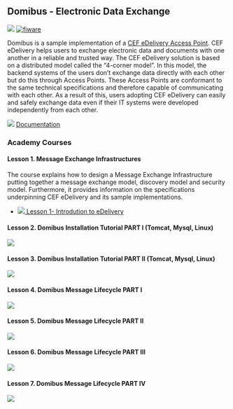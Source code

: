 <hr class="iotagents" style="display:none"/>
<h2>Domibus - Electronic Data Exchange</h2>

[![](https://nexus.lab.fiware.org/repository/raw/public/badges/chapters/third-party.svg)](https://github.com/FIWARE/catalogue/blob/master/third-party/README.md)
[![fiware](https://nexus.lab.fiware.org/repository/raw/public/badges/stackoverflow/fiware.svg)](https://stackoverflow.com/questions/tagged/fiware)

Domibus is a sample implementation of a
[CEF eDelivery Access Point](https://ec.europa.eu/cefdigital/wiki/display/CEFDIGITAL/Access+Point+software). CEF
eDelivery helps users to exchange electronic data and documents with one another in a reliable and trusted way. The CEF
eDelivery solution is based on a distributed model called the “4-corner model”. In this model, the backend systems of
the users don’t exchange data directly with each other but do this through Access Points. These Access Points are
conformant to the same technical specifications and therefore capable of communicating with each other. As a result of
this, users adopting CEF eDelivery can easily and safely exchange data even if their IT systems were developed
independently from each other.

![](https://fiware.github.io/academy/img/books.png)
[Documentation](https://ec.europa.eu/cefdigital/wiki/display/CEFDIGITAL/Domibus)

<h3>Academy Courses</h3>

<h4>Lesson 1. Message Exchange Infrastructures</h4>

The course explains how to design a Message Exchange Infrastructure putting together a message exchange model, discovery
model and security model. Furthermore, it provides information on the specifications underpinning CEF eDelivery and its
sample implementations.

-   <a href="https://fiware.github.io/academy/domibus/domibus1.pdf">![](https://fiware.github.io/academy/img/pdf.png)
    Lesson 1- Introdution to eDelivery</a>

<h4>Lesson 2. Domibus Installation Tutorial PART I (Tomcat, Mysql, Linux)</h4>

[![](https://img.youtube.com/vi/fEPp8X1CgzI/0.jpg)](https://www.youtube.com/watch?v=fEPp8X1CgzI)

<h4>Lesson 3. Domibus Installation Tutorial PART II (Tomcat, Mysql, Linux)</h4>

[![](https://img.youtube.com/vi/UDVtOIRb1TM/0.jpg)](https://www.youtube.com/watch?v=UDVtOIRb1TM)

<h4>Lesson 4. Domibus Message Lifecycle PART I</h4>

[![](https://img.youtube.com/vi/cwUMzNYEFaw/0.jpg)](https://www.youtube.com/watch?v=cwUMzNYEFaw)

<h4>Lesson 5. Domibus Message Lifecycle PART II</h4>

[![](https://img.youtube.com/vi/tsCQ1XbypaI/0.jpg)](https://www.youtube.com/watch?v=tsCQ1XbypaI)

<h4>Lesson 6. Domibus Message Lifecycle PART III</h4>

[![](https://img.youtube.com/vi/ZgOmohMHCHE/0.jpg)](https://www.youtube.com/watch?v=ZgOmohMHCHE)

<h4>Lesson 7. Domibus Message Lifecycle PART IV</h4>

[![](https://img.youtube.com/vi/EQx5Hjk4FZk/0.jpg)](https://www.youtube.com/watch?v=EQx5Hjk4FZk)
